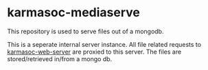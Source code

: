 # karmasoc-mediaserve

This repository is used to serve files out of a mongodb.

This is a seperate internal server instance. All file related requests to [karmasoc-web-server](https://github.com/karmasoc/karmasoc-web-server) are proxied to this server. The files are stored/retrieved in/from a mongo db.
